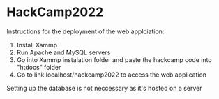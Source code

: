 # HackCamp2022
Instructions for the deployment of the web applciation:

1. Install Xammp
2. Run Apache and MySQL servers
3. Go into Xammp instalation folder and paste the hackcamp code into "htdocs" folder
4. Go to link localhost/hackcamp2022 to access the web application

Setting up the database is not neccessary as it's hosted on a server
